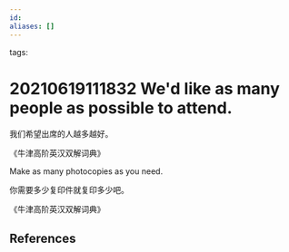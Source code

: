 ```yaml
---
id: 
aliases: []
---
```

tags: 

# 20210619111832 We'd like as many people as possible to attend.

我们希望出席的人越多越好。

《牛津高阶英汉双解词典》


Make as many photocopies as you need. [](javascript:void(0);)

你需要多少复印件就复印多少吧。

《牛津高阶英汉双解词典》

## References

